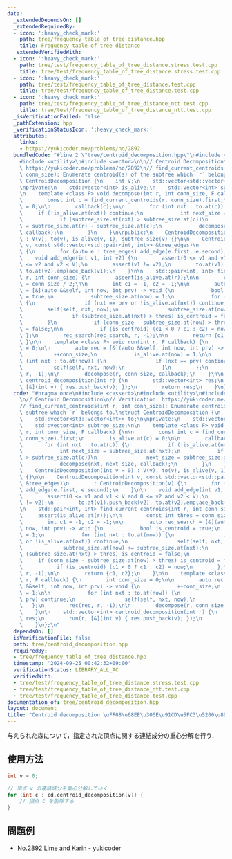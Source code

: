 ```yaml
---
data:
  _extendedDependsOn: []
  _extendedRequiredBy:
  - icon: ':heavy_check_mark:'
    path: tree/frequency_table_of_tree_distance.hpp
    title: Frequency table of tree distance
  _extendedVerifiedWith:
  - icon: ':heavy_check_mark:'
    path: tree/test/frequency_table_of_tree_distance.stress.test.cpp
    title: tree/test/frequency_table_of_tree_distance.stress.test.cpp
  - icon: ':heavy_check_mark:'
    path: tree/test/frequency_table_of_tree_distance.test.cpp
    title: tree/test/frequency_table_of_tree_distance.test.cpp
  - icon: ':heavy_check_mark:'
    path: tree/test/frequency_table_of_tree_distance_ntt.test.cpp
    title: tree/test/frequency_table_of_tree_distance_ntt.test.cpp
  _isVerificationFailed: false
  _pathExtension: hpp
  _verificationStatusIcon: ':heavy_check_mark:'
  attributes:
    links:
    - https://yukicoder.me/problems/no/2892
  bundledCode: "#line 2 \"tree/centroid_decomposition.hpp\"\n#include <cassert>\n\
    #include <utility>\n#include <vector>\n\n// Centroid Decomposition\n// Verification:\
    \ https://yukicoder.me/problems/no/2892\n// find_current_centroids(int r, int\
    \ conn_size): Enumerate centroid(s) of the subtree which `r` belongs to.\nstruct\
    \ CentroidDecomposition {\n    int V;\n    std::vector<std::vector<int>> to;\n\
    \nprivate:\n    std::vector<int> is_alive;\n    std::vector<int> subtree_size;\n\
    \n    template <class F> void decompose(int r, int conn_size, F callback) {\n\n\
    \        const int c = find_current_centroids(r, conn_size).first;\n        is_alive.at(c)\
    \ = 0;\n\n        callback(c);\n\n        for (int nxt : to.at(c)) {\n       \
    \     if (!is_alive.at(nxt)) continue;\n            int next_size = subtree_size.at(nxt);\n\
    \            if (subtree_size.at(nxt) > subtree_size.at(c))\n                next_size\
    \ = subtree_size.at(r) - subtree_size.at(c);\n            decompose(nxt, next_size,\
    \ callback);\n        }\n    }\n\npublic:\n    CentroidDecomposition(int v = 0)\
    \ : V(v), to(v), is_alive(v, 1), subtree_size(v) {}\n\n    CentroidDecomposition(int\
    \ v, const std::vector<std::pair<int, int>> &tree_edges)\n        : CentroidDecomposition(v)\
    \ {\n        for (auto e : tree_edges) add_edge(e.first, e.second);\n    }\n\n\
    \    void add_edge(int v1, int v2) {\n        assert(0 <= v1 and v1 < V and 0\
    \ <= v2 and v2 < V);\n        assert(v1 != v2);\n        to.at(v1).push_back(v2),\
    \ to.at(v2).emplace_back(v1);\n    }\n\n    std::pair<int, int> find_current_centroids(int\
    \ r, int conn_size) {\n        assert(is_alive.at(r));\n\n        const int thres\
    \ = conn_size / 2;\n\n        int c1 = -1, c2 = -1;\n\n        auto rec_search\
    \ = [&](auto &&self, int now, int prv) -> void {\n            bool is_centroid\
    \ = true;\n            subtree_size.at(now) = 1;\n            for (int nxt : to.at(now))\
    \ {\n                if (nxt == prv or !is_alive.at(nxt)) continue;\n        \
    \        self(self, nxt, now);\n                subtree_size.at(now) += subtree_size.at(nxt);\n\
    \                if (subtree_size.at(nxt) > thres) is_centroid = false;\n    \
    \        }\n            if (conn_size - subtree_size.at(now) > thres) is_centroid\
    \ = false;\n\n            if (is_centroid) (c1 < 0 ? c1 : c2) = now;\n       \
    \ };\n        rec_search(rec_search, r, -1);\n\n        return {c1, c2};\n   \
    \ }\n\n    template <class F> void run(int r, F callback) {\n        int conn_size\
    \ = 0;\n\n        auto rec = [&](auto &&self, int now, int prv) -> void {\n  \
    \          ++conn_size;\n            is_alive.at(now) = 1;\n\n            for\
    \ (int nxt : to.at(now)) {\n                if (nxt == prv) continue;\n      \
    \          self(self, nxt, now);\n            }\n        };\n        rec(rec,\
    \ r, -1);\n\n        decompose(r, conn_size, callback);\n    }\n\n    std::vector<int>\
    \ centroid_decomposition(int r) {\n        std::vector<int> res;\n        run(r,\
    \ [&](int v) { res.push_back(v); });\n        return res;\n    }\n};\n"
  code: "#pragma once\n#include <cassert>\n#include <utility>\n#include <vector>\n\
    \n// Centroid Decomposition\n// Verification: https://yukicoder.me/problems/no/2892\n\
    // find_current_centroids(int r, int conn_size): Enumerate centroid(s) of the\
    \ subtree which `r` belongs to.\nstruct CentroidDecomposition {\n    int V;\n\
    \    std::vector<std::vector<int>> to;\n\nprivate:\n    std::vector<int> is_alive;\n\
    \    std::vector<int> subtree_size;\n\n    template <class F> void decompose(int\
    \ r, int conn_size, F callback) {\n\n        const int c = find_current_centroids(r,\
    \ conn_size).first;\n        is_alive.at(c) = 0;\n\n        callback(c);\n\n \
    \       for (int nxt : to.at(c)) {\n            if (!is_alive.at(nxt)) continue;\n\
    \            int next_size = subtree_size.at(nxt);\n            if (subtree_size.at(nxt)\
    \ > subtree_size.at(c))\n                next_size = subtree_size.at(r) - subtree_size.at(c);\n\
    \            decompose(nxt, next_size, callback);\n        }\n    }\n\npublic:\n\
    \    CentroidDecomposition(int v = 0) : V(v), to(v), is_alive(v, 1), subtree_size(v)\
    \ {}\n\n    CentroidDecomposition(int v, const std::vector<std::pair<int, int>>\
    \ &tree_edges)\n        : CentroidDecomposition(v) {\n        for (auto e : tree_edges)\
    \ add_edge(e.first, e.second);\n    }\n\n    void add_edge(int v1, int v2) {\n\
    \        assert(0 <= v1 and v1 < V and 0 <= v2 and v2 < V);\n        assert(v1\
    \ != v2);\n        to.at(v1).push_back(v2), to.at(v2).emplace_back(v1);\n    }\n\
    \n    std::pair<int, int> find_current_centroids(int r, int conn_size) {\n   \
    \     assert(is_alive.at(r));\n\n        const int thres = conn_size / 2;\n\n\
    \        int c1 = -1, c2 = -1;\n\n        auto rec_search = [&](auto &&self, int\
    \ now, int prv) -> void {\n            bool is_centroid = true;\n            subtree_size.at(now)\
    \ = 1;\n            for (int nxt : to.at(now)) {\n                if (nxt == prv\
    \ or !is_alive.at(nxt)) continue;\n                self(self, nxt, now);\n   \
    \             subtree_size.at(now) += subtree_size.at(nxt);\n                if\
    \ (subtree_size.at(nxt) > thres) is_centroid = false;\n            }\n       \
    \     if (conn_size - subtree_size.at(now) > thres) is_centroid = false;\n\n \
    \           if (is_centroid) (c1 < 0 ? c1 : c2) = now;\n        };\n        rec_search(rec_search,\
    \ r, -1);\n\n        return {c1, c2};\n    }\n\n    template <class F> void run(int\
    \ r, F callback) {\n        int conn_size = 0;\n\n        auto rec = [&](auto\
    \ &&self, int now, int prv) -> void {\n            ++conn_size;\n            is_alive.at(now)\
    \ = 1;\n\n            for (int nxt : to.at(now)) {\n                if (nxt ==\
    \ prv) continue;\n                self(self, nxt, now);\n            }\n     \
    \   };\n        rec(rec, r, -1);\n\n        decompose(r, conn_size, callback);\n\
    \    }\n\n    std::vector<int> centroid_decomposition(int r) {\n        std::vector<int>\
    \ res;\n        run(r, [&](int v) { res.push_back(v); });\n        return res;\n\
    \    }\n};\n"
  dependsOn: []
  isVerificationFile: false
  path: tree/centroid_decomposition.hpp
  requiredBy:
  - tree/frequency_table_of_tree_distance.hpp
  timestamp: '2024-09-25 00:42:32+09:00'
  verificationStatus: LIBRARY_ALL_AC
  verifiedWith:
  - tree/test/frequency_table_of_tree_distance.stress.test.cpp
  - tree/test/frequency_table_of_tree_distance_ntt.test.cpp
  - tree/test/frequency_table_of_tree_distance.test.cpp
documentation_of: tree/centroid_decomposition.hpp
layout: document
title: "Centroid decomposition \uFF08\u68EE\u306E\u91CD\u5FC3\u5206\u89E3\uFF09"
---
```


与えられた森について，指定された頂点に関する連結成分の重心分解を行う．

## 使用方法

```cpp
int v = 0;

// 頂点 v の連結成分を重心分解していく
for (int c : cd.centroid_decomposition(v)) {
    // 頂点 c を削除する
}
```

## 問題例

- [No.2892 Lime and Karin - yukicoder](https://yukicoder.me/problems/no/2892)
